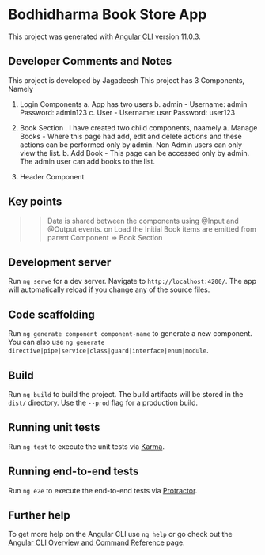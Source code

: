 # Bodhidharma Book Store App

This project was generated with [Angular CLI](https://github.com/angular/angular-cli) version 11.0.3.

## Developer Comments and Notes
This project is  developed by Jagadeesh
This project has 3 Components, Namely
1. Login Components
  a. App has two users
  b. admin - Username: admin Password: admin123
  c. User - Username: user Password: user123
  
2. Book Section . I have created two child components, naamely 
   a. Manage Books - Where this page had add, edit and delete actions and these actions can be performed only by admin. Non Admin users can only view the list.
   b. Add Book - This page can be accessed only by admin. The admin user can add books to the list.
 
3. Header Component

## Key points 
>> Data is shared between the components using @Input and  @Output events.
>> on Load the Initial Book items are emitted from parent Component => Book Section


## Development server

Run `ng serve` for a dev server. Navigate to `http://localhost:4200/`. The app will automatically reload if you change any of the source files.

## Code scaffolding

Run `ng generate component component-name` to generate a new component. You can also use `ng generate directive|pipe|service|class|guard|interface|enum|module`.

## Build

Run `ng build` to build the project. The build artifacts will be stored in the `dist/` directory. Use the `--prod` flag for a production build.

## Running unit tests

Run `ng test` to execute the unit tests via [Karma](https://karma-runner.github.io).

## Running end-to-end tests

Run `ng e2e` to execute the end-to-end tests via [Protractor](http://www.protractortest.org/).

## Further help

To get more help on the Angular CLI use `ng help` or go check out the [Angular CLI Overview and Command Reference](https://angular.io/cli) page.
